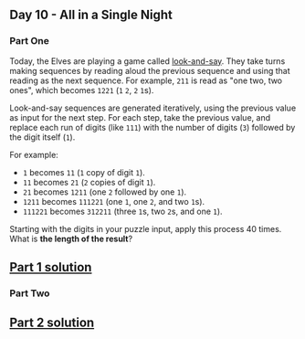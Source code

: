 ## Day 10 - All in a Single Night

### Part One

Today, the Elves are playing a game called [look-and-say][3]. They take turns making sequences
by reading aloud the previous sequence and using that reading as the next sequence. For example,
`211` is read as "one two, two ones", which becomes `1221` (`1` `2`, `2` `1`s).

Look-and-say sequences are generated iteratively, using the previous value as input for
the next step. For each step, take the previous value, and replace each run of digits (like `111`)
with the number of digits (`3`) followed by the digit itself (`1`).

For example:

 * `1` becomes `11` (`1` copy of digit `1`).
 * `11` becomes `21` (`2` copies of digit `1`).
 * `21` becomes `1211` (one `2` followed by one `1`).
 * `1211` becomes `111221` (one `1`, one `2`, and two `1`s).
 * `111221` becomes `312211` (three `1`s, two `2`s, and one `1`).

Starting with the digits in your puzzle input, apply this process 40 times.
What is **the length of the result**?

[Part 1 solution][1]
--------------------

### Part Two



[Part 2 solution][2]
--------------------


[1]: part_1.py
[2]: part_2.py
[3]: https://en.wikipedia.org/wiki/Look-and-say_sequence
